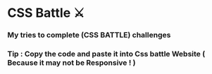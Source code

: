 # CSS Battle ⚔
### My tries to complete (CSS BATTLE) challenges

### Tip : Copy the code and paste it into Css battle Website ( Because it may not be Responsive ! )
